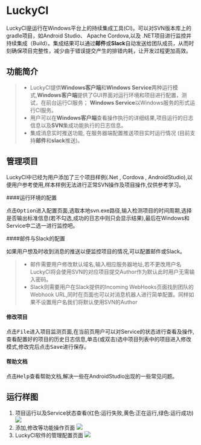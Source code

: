 ﻿**LuckyCI**
===================

LuckyCI是运行在Windows平台上的持续集成工具(CI)。可以对SVN版本库上的gradle项目，如Android Studio、 Apache Cordova,以及 .NET项目进行监控并持续集成（Build）。集成结果可以通过**邮件**或**Slack**自动发送给团队成员，从而时刻确保项目完整性，减少由于错误提交产生的排错内耗，让开发过程更加高效。

功能简介
-------------

> - LuckyCI提供**Windows客户端**和**Windows Service**两种运行模式,**Windows客户端**提供了GUI界面对运行环境和项目进行配置，测试，在前台运行CI服务； **Windows Service**以Windows服务的形式运行CI服务。
> - 用户可以在**Windows客户端**查看操作执行的详细结果,项目运行的日志信息以及**SVN**集成功能执行的日志信息。
> - 集成消息实时推送功能, 在服务器端配置推送项目实时运行情况 (目前支持**邮件**和**slack**推送)。

管理项目
-------------

LuckyCI中已经为用户添加了三个项目样例(.Net , Cordova , AndroidStudio),以便用户参考使用,样本样例无法进行正常SVN操作及项目操作,仅供参考学习。

####<i class="icon-pencil"></i>运行环境的配置

点击<kbd>Option</kbd>进入配置页面,选取本地svn.exe路径,输入检测项目的时间周期,选择是否输出标准信息(若不勾选,成功的日志中则只会显示结果),最后在Windows和Service中二选一进行监控吧。

####<i class="icon-pencil"></i>邮件与Slack的配置

如果用户想及时收到消息的推送以便监控项目的情况,可以配置邮件或Slack。
> - 邮件需要用户修改默认域名,输入相应服务器地址,若不更改用户名LuckyCI将会使用SVN的对应项目提交Author作为默认此时用户无需输入密码。
> - Slack则需要用户在Slack提供的Incoming WebHooks页面找到团队的Webhook URL,同时在页面也可以对消息机器人进行简单配置。同样如果不设置用户名我们将默认使用SVN的Author

#### <i class="icon-pencil"></i> 修改项目

点击<kbd>File</kbd>进入项目监测页面,在当前页用户可以对Service的状态进行查看及操作,查看配置好的项目的历史日志信息,单击(或双击)选中项目列表中的项目进入修改模式,修改完后点击<kbd>Save</kbd>进行保存。

#### <i class="icon-pencil"></i> 帮助文档

点击<kbd>Help</kbd>查看帮助文档,解决一些在AndroidStudio出现的一些常见问题。

运行样图
-------------

 1. 项目运行以及Service状态查看(红色:运行失败,黄色:正在运行,绿色:运行成功)
   ![](https://raw.githubusercontent.com/hddevteam/luckyci/master/Screenshots/FilePage.png)
 2. 添加,修改等功能操作页面
   ![](https://raw.githubusercontent.com/hddevteam/luckyci/master/Screenshots/ViewPage.png)
 3. LuckyCI软件的管理配置页面
   ![](https://raw.githubusercontent.com/hddevteam/luckyci/master/Screenshots/OptionPage.png)
   


